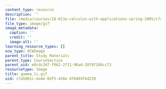 ```yaml
---
content_type: resource
description: ''
file: /media/courses/18-013a-calculus-with-applications-spring-2005/c7a5061cea4e0df5426e476d69f6d229_gamma_lc.gif
file_type: image/gif
image_metadata:
  caption: ''
  credit: ''
  image-alt: ''
learning_resource_types: []
ocw_type: OCWImage
parent_title: Study Materials
parent_type: CourseSection
parent_uid: e8cdc347-f062-2f11-96ad-2879f268cc73
resourcetype: Image
title: gamma_lc.gif
uid: c7a5061c-ea4e-0df5-426e-476d69f6d229
---
```

